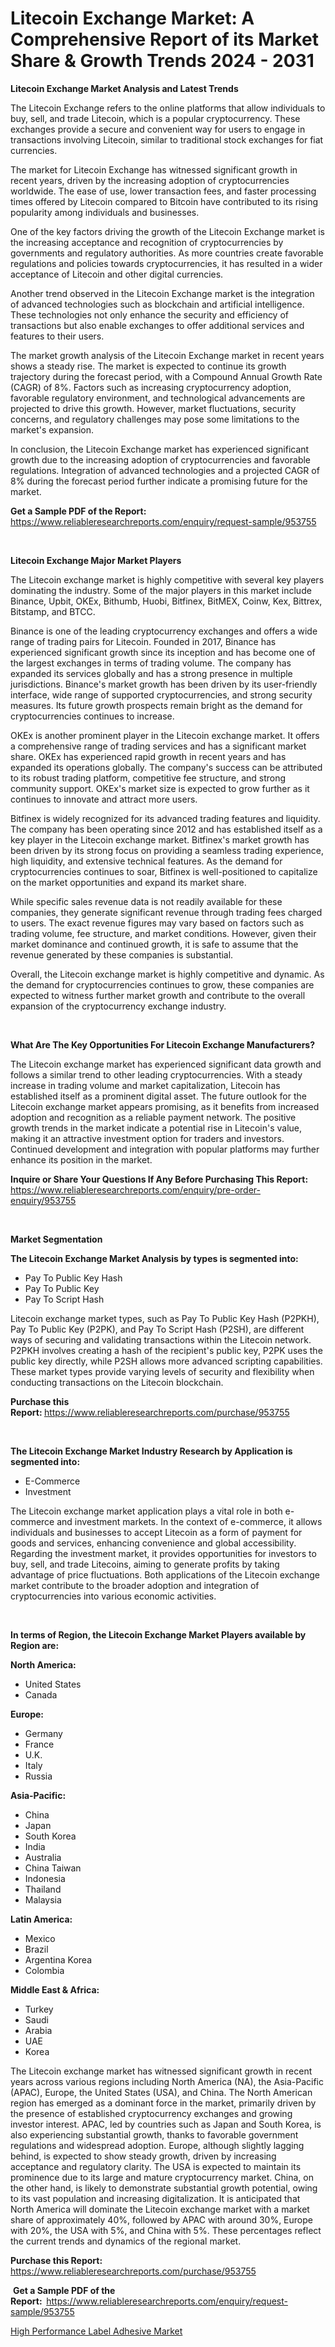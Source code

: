 <p><h1>Litecoin Exchange Market: A Comprehensive Report of its Market Share & Growth Trends 2024 - 2031</h1></p><p><strong>Litecoin Exchange Market Analysis and Latest Trends</strong></p>
<p><p>The Litecoin Exchange refers to the online platforms that allow individuals to buy, sell, and trade Litecoin, which is a popular cryptocurrency. These exchanges provide a secure and convenient way for users to engage in transactions involving Litecoin, similar to traditional stock exchanges for fiat currencies.</p><p>The market for Litecoin Exchange has witnessed significant growth in recent years, driven by the increasing adoption of cryptocurrencies worldwide. The ease of use, lower transaction fees, and faster processing times offered by Litecoin compared to Bitcoin have contributed to its rising popularity among individuals and businesses.</p><p>One of the key factors driving the growth of the Litecoin Exchange market is the increasing acceptance and recognition of cryptocurrencies by governments and regulatory authorities. As more countries create favorable regulations and policies towards cryptocurrencies, it has resulted in a wider acceptance of Litecoin and other digital currencies.</p><p>Another trend observed in the Litecoin Exchange market is the integration of advanced technologies such as blockchain and artificial intelligence. These technologies not only enhance the security and efficiency of transactions but also enable exchanges to offer additional services and features to their users.</p><p>The market growth analysis of the Litecoin Exchange market in recent years shows a steady rise. The market is expected to continue its growth trajectory during the forecast period, with a Compound Annual Growth Rate (CAGR) of 8%. Factors such as increasing cryptocurrency adoption, favorable regulatory environment, and technological advancements are projected to drive this growth. However, market fluctuations, security concerns, and regulatory challenges may pose some limitations to the market's expansion.</p><p>In conclusion, the Litecoin Exchange market has experienced significant growth due to the increasing adoption of cryptocurrencies and favorable regulations. Integration of advanced technologies and a projected CAGR of 8% during the forecast period further indicate a promising future for the market.</p></p>
<p><strong>Get a Sample PDF of the Report:&nbsp;</strong> <a href="https://www.reliableresearchreports.com/enquiry/request-sample/953755">https://www.reliableresearchreports.com/enquiry/request-sample/953755</a></p>
<p>&nbsp;</p>
<p><strong>Litecoin Exchange Major Market Players</strong></p>
<p><p>The Litecoin exchange market is highly competitive with several key players dominating the industry. Some of the major players in this market include Binance, Upbit, OKEx, Bithumb, Huobi, Bitfinex, BitMEX, Coinw, Kex, Bittrex, Bitstamp, and BTCC. </p><p>Binance is one of the leading cryptocurrency exchanges and offers a wide range of trading pairs for Litecoin. Founded in 2017, Binance has experienced significant growth since its inception and has become one of the largest exchanges in terms of trading volume. The company has expanded its services globally and has a strong presence in multiple jurisdictions. Binance's market growth has been driven by its user-friendly interface, wide range of supported cryptocurrencies, and strong security measures. Its future growth prospects remain bright as the demand for cryptocurrencies continues to increase.</p><p>OKEx is another prominent player in the Litecoin exchange market. It offers a comprehensive range of trading services and has a significant market share. OKEx has experienced rapid growth in recent years and has expanded its operations globally. The company's success can be attributed to its robust trading platform, competitive fee structure, and strong community support. OKEx's market size is expected to grow further as it continues to innovate and attract more users.</p><p>Bitfinex is widely recognized for its advanced trading features and liquidity. The company has been operating since 2012 and has established itself as a key player in the Litecoin exchange market. Bitfinex's market growth has been driven by its strong focus on providing a seamless trading experience, high liquidity, and extensive technical features. As the demand for cryptocurrencies continues to soar, Bitfinex is well-positioned to capitalize on the market opportunities and expand its market share.</p><p>While specific sales revenue data is not readily available for these companies, they generate significant revenue through trading fees charged to users. The exact revenue figures may vary based on factors such as trading volume, fee structure, and market conditions. However, given their market dominance and continued growth, it is safe to assume that the revenue generated by these companies is substantial.</p><p>Overall, the Litecoin exchange market is highly competitive and dynamic. As the demand for cryptocurrencies continues to grow, these companies are expected to witness further market growth and contribute to the overall expansion of the cryptocurrency exchange industry.</p></p>
<p>&nbsp;</p>
<p><strong>What Are The Key Opportunities For Litecoin Exchange Manufacturers?</strong></p>
<p><p>The Litecoin exchange market has experienced significant data growth and follows a similar trend to other leading cryptocurrencies. With a steady increase in trading volume and market capitalization, Litecoin has established itself as a prominent digital asset. The future outlook for the Litecoin exchange market appears promising, as it benefits from increased adoption and recognition as a reliable payment network. The positive growth trends in the market indicate a potential rise in Litecoin's value, making it an attractive investment option for traders and investors. Continued development and integration with popular platforms may further enhance its position in the market.</p></p>
<p><strong>Inquire or Share Your Questions If Any Before Purchasing This Report:</strong> <a href="https://www.reliableresearchreports.com/enquiry/pre-order-enquiry/953755">https://www.reliableresearchreports.com/enquiry/pre-order-enquiry/953755</a></p>
<p>&nbsp;</p>
<p><strong>Market Segmentation</strong></p>
<p><strong>The Litecoin Exchange Market Analysis by types is segmented into:</strong></p>
<p><ul><li>Pay To Public Key Hash</li><li>Pay To Public Key</li><li>Pay To Script Hash</li></ul></p>
<p><p>Litecoin exchange market types, such as Pay To Public Key Hash (P2PKH), Pay To Public Key (P2PK), and Pay To Script Hash (P2SH), are different ways of securing and validating transactions within the Litecoin network. P2PKH involves creating a hash of the recipient's public key, P2PK uses the public key directly, while P2SH allows more advanced scripting capabilities. These market types provide varying levels of security and flexibility when conducting transactions on the Litecoin blockchain.</p></p>
<p><strong>Purchase this Report:&nbsp;</strong><a href="https://www.reliableresearchreports.com/purchase/953755">https://www.reliableresearchreports.com/purchase/953755</a></p>
<p>&nbsp;</p>
<p><strong>The Litecoin Exchange Market Industry Research by Application is segmented into:</strong></p>
<p><ul><li>E-Commerce</li><li>Investment</li></ul></p>
<p><p>The Litecoin exchange market application plays a vital role in both e-commerce and investment markets. In the context of e-commerce, it allows individuals and businesses to accept Litecoin as a form of payment for goods and services, enhancing convenience and global accessibility. Regarding the investment market, it provides opportunities for investors to buy, sell, and trade Litecoins, aiming to generate profits by taking advantage of price fluctuations. Both applications of the Litecoin exchange market contribute to the broader adoption and integration of cryptocurrencies into various economic activities.</p></p>
<p>&nbsp;</p>
<p><strong>In terms of Region, the Litecoin Exchange Market Players available by Region are:</strong></p>
<p>
    <p> <strong> North America: </strong>
        <ul>
            <li>United States</li>
            <li>Canada</li>
        </ul>
        </p> 
    <p> <strong> Europe: </strong>
        <ul>
            <li>Germany</li>
            <li>France</li>
            <li>U.K.</li>
            <li>Italy</li>
            <li>Russia</li>
        </ul>
        </p> 
    <p> <strong> Asia-Pacific: </strong>
        <ul>
            <li>China</li>
            <li>Japan</li>
            <li>South Korea</li>
            <li>India</li>
            <li>Australia</li>
            <li>China Taiwan</li>
            <li>Indonesia</li>
            <li>Thailand</li>
            <li>Malaysia</li>
        </ul>
        </p> 
    <p> <strong> Latin America: </strong>
        <ul>
            <li>Mexico</li>
            <li>Brazil</li>
            <li>Argentina Korea</li>
            <li>Colombia</li>
        </ul>
        </p> 
    <p> <strong> Middle East & Africa: </strong>
        <ul>
            <li>Turkey</li>
            <li>Saudi</li>
            <li>Arabia</li>
            <li>UAE</li>
            <li>Korea</li>
        </ul>
    </p>
    </p>
<p><p>The Litecoin exchange market has witnessed significant growth in recent years across various regions including North America (NA), the Asia-Pacific (APAC), Europe, the United States (USA), and China. The North American region has emerged as a dominant force in the market, primarily driven by the presence of established cryptocurrency exchanges and growing investor interest. APAC, led by countries such as Japan and South Korea, is also experiencing substantial growth, thanks to favorable government regulations and widespread adoption. Europe, although slightly lagging behind, is expected to show steady growth, driven by increasing acceptance and regulatory clarity. The USA is expected to maintain its prominence due to its large and mature cryptocurrency market. China, on the other hand, is likely to demonstrate substantial growth potential, owing to its vast population and increasing digitalization. It is anticipated that North America will dominate the Litecoin exchange market with a market share of approximately 40%, followed by APAC with around 30%, Europe with 20%, the USA with 5%, and China with 5%. These percentages reflect the current trends and dynamics of the regional market.</p></p>
<p><strong>Purchase this Report: </strong><a href="https://www.reliableresearchreports.com/purchase/953755">https://www.reliableresearchreports.com/purchase/953755</a></p>
<p>&nbsp;<strong>Get a Sample PDF of the Report:&nbsp;&nbsp;</strong><a href="https://www.reliableresearchreports.com/enquiry/request-sample/953755">https://www.reliableresearchreports.com/enquiry/request-sample/953755</a></p>
<p><strong></strong></p>
<p><p><a href="https://medium.com/@suepaterson547/high-performance-label-adhesive-market-trends-forecast-and-competitive-analysis-to-2031-b69d01e6a56e">High Performance Label Adhesive Market</a></p></p>